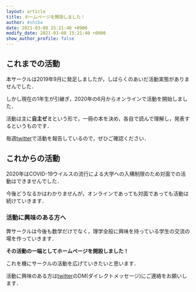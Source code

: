 ```yaml
---
layout: article
title: ホームページを開設しました！
author: #shiba
date: 2021-03-08 15:21:40 +0900
modify_date: 2021-03-08 15:21:40 +0900
show_author_profile: false
---
```


## これまでの活動

本サークルは2019年9月に発足しましたが，しばらくのあいだ活動実態がありませんでした．

しかし現在の1年生が引継ぎ，2020年の6月からオンラインで活動を開始しました．

活動は主に**自主ゼミ**という形で，一冊の本を決め，各自で読んで理解し，発表するというものです．

毎週[twitter](https://twitter.com/ynu_integral)で活動を報告しているので，ぜひご確認ください．

## これからの活動

2020年はCOVID-19ウイルスの流行による大学への入構制限のため対面での活動はできませんでした．

今後どうなるかはわかりませんが，オンラインであっても対面であっても活動は続けていきます．


### 活動に興味のある方へ

弊サークルは今後も数学だけでなく，理学全般に興味を持っている学生の交流の場を作っていきます．

**その活動の一端としてホームページを開設しました！**

これを機にサークルの活動を広げていきたいと思います．

活動に興味のある方は[twitter](https://twitter.com/ynu_integral)のDM(ダイレクトメッセージ)にご連絡をお願いします．